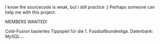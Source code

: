 I know the sourcecode is weak, but i still  practice :)
Perhaps someone can help me with this project.

MEMBERS WANTED!

Cold-Fusion basiertes Tippspiel für die 1. Fussballbundesliga.
Datenbank: MySQL...










